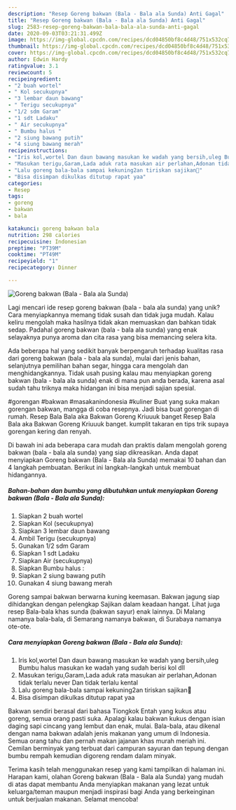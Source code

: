 ```yaml
---
description: "Resep Goreng bakwan (Bala - Bala ala Sunda) Anti Gagal"
title: "Resep Goreng bakwan (Bala - Bala ala Sunda) Anti Gagal"
slug: 2583-resep-goreng-bakwan-bala-bala-ala-sunda-anti-gagal
date: 2020-09-03T03:21:31.499Z
image: https://img-global.cpcdn.com/recipes/dcd04850bf8c4d48/751x532cq70/goreng-bakwan-bala-bala-ala-sunda-foto-resep-utama.jpg
thumbnail: https://img-global.cpcdn.com/recipes/dcd04850bf8c4d48/751x532cq70/goreng-bakwan-bala-bala-ala-sunda-foto-resep-utama.jpg
cover: https://img-global.cpcdn.com/recipes/dcd04850bf8c4d48/751x532cq70/goreng-bakwan-bala-bala-ala-sunda-foto-resep-utama.jpg
author: Edwin Hardy
ratingvalue: 3.1
reviewcount: 5
recipeingredient:
- "2 buah wortel"
- " Kol secukupnya"
- "3 lembar daun bawang"
- " Terigu secukupnya"
- "1/2 sdm Garam"
- "1 sdt Ladaku"
- " Air secukupnya"
- " Bumbu halus "
- "2 siung bawang putih"
- "4 siung bawang merah"
recipeinstructions:
- "Iris kol,wortel Dan daun bawang masukan ke wadah yang bersih,uleg Bumbu halus masukan ke wadah yang sudah berisi kol dll"
- "Masukan terigu,Garam,Lada aduk rata masukan air perlahan,Adonan tidak terlalu never Dan tidak terlalu kental"
- "Lalu goreng bala-bala sampai kekuning2an tiriskan sajikan🥰"
- "Bisa disimpan dikulkas ditutup rapat yaa"
categories:
- Resep
tags:
- goreng
- bakwan
- bala

katakunci: goreng bakwan bala 
nutrition: 298 calories
recipecuisine: Indonesian
preptime: "PT39M"
cooktime: "PT49M"
recipeyield: "1"
recipecategory: Dinner

---
```



![Goreng bakwan (Bala - Bala ala Sunda)](https://img-global.cpcdn.com/recipes/dcd04850bf8c4d48/751x532cq70/goreng-bakwan-bala-bala-ala-sunda-foto-resep-utama.jpg)

Lagi mencari ide resep goreng bakwan (bala - bala ala sunda) yang unik? Cara menyiapkannya memang tidak susah dan tidak juga mudah. Kalau keliru mengolah maka hasilnya tidak akan memuaskan dan bahkan tidak sedap. Padahal goreng bakwan (bala - bala ala sunda) yang enak selayaknya punya aroma dan cita rasa yang bisa memancing selera kita.

Ada beberapa hal yang sedikit banyak berpengaruh terhadap kualitas rasa dari goreng bakwan (bala - bala ala sunda), mulai dari jenis bahan, selanjutnya pemilihan bahan segar, hingga cara mengolah dan menghidangkannya. Tidak usah pusing kalau mau menyiapkan goreng bakwan (bala - bala ala sunda) enak di mana pun anda berada, karena asal sudah tahu triknya maka hidangan ini bisa menjadi sajian spesial.

#gorengan #bakwan #masakanindonesia #kuliner Buat yang suka makan gorengan bakwan, mangga di coba resepnya. Jadi bisa buat gorengan di rumah. Resep Bala Bala aka Bakwan Goreng Kriuuuk banget Resep Bala Bala aka Bakwan Goreng Kriuuuk banget. kumplit takaran en tips trik supaya gorengan kering dan renyah.


Di bawah ini ada beberapa cara mudah dan praktis dalam mengolah goreng bakwan (bala - bala ala sunda) yang siap dikreasikan. Anda dapat menyiapkan Goreng bakwan (Bala - Bala ala Sunda) memakai 10 bahan dan 4 langkah pembuatan. Berikut ini langkah-langkah untuk membuat hidangannya.

<!--inarticleads1-->

##### Bahan-bahan dan bumbu yang dibutuhkan untuk menyiapkan Goreng bakwan (Bala - Bala ala Sunda):

1. Siapkan 2 buah wortel
1. Siapkan  Kol (secukupnya)
1. Siapkan 3 lembar daun bawang
1. Ambil  Terigu (secukupnya)
1. Gunakan 1/2 sdm Garam
1. Siapkan 1 sdt Ladaku
1. Siapkan  Air (secukupnya)
1. Siapkan  Bumbu halus :
1. Siapkan 2 siung bawang putih
1. Gunakan 4 siung bawang merah


Goreng sampai bakwan berwarna kuning keemasan. Bakwan jagung siap dihidangkan dengan pelengkap Sajikan dalam keadaan hangat. Lihat juga resep Bala-bala khas sunda (bakwan sayur) enak lainnya. Di Malang namanya bala-bala, di Semarang namanya bakwan, di Surabaya namanya ote-ote. 

<!--inarticleads2-->

##### Cara menyiapkan Goreng bakwan (Bala - Bala ala Sunda):

1. Iris kol,wortel Dan daun bawang masukan ke wadah yang bersih,uleg Bumbu halus masukan ke wadah yang sudah berisi kol dll
1. Masukan terigu,Garam,Lada aduk rata masukan air perlahan,Adonan tidak terlalu never Dan tidak terlalu kental
1. Lalu goreng bala-bala sampai kekuning2an tiriskan sajikan🥰
1. Bisa disimpan dikulkas ditutup rapat yaa


Bakwan sendiri berasal dari bahasa Tiongkok Entah yang kukus atau goreng, semua orang pasti suka. Apalagi kalau bakwan kukus dengan isian daging sapi cincang yang lembut dan enak, mulai. Bala-bala, atau dikenal dengan nama bakwan adalah jenis makanan yang umum di Indonesia. Semua orang tahu dan pernah makan jajanan khas murah meriah ini. Cemilan berminyak yang terbuat dari campuran sayuran dan tepung dengan bumbu rempah kemudian digoreng rendam dalam minyak. 

Terima kasih telah menggunakan resep yang kami tampilkan di halaman ini. Harapan kami, olahan Goreng bakwan (Bala - Bala ala Sunda) yang mudah di atas dapat membantu Anda menyiapkan makanan yang lezat untuk keluarga/teman maupun menjadi inspirasi bagi Anda yang berkeinginan untuk berjualan makanan. Selamat mencoba!
